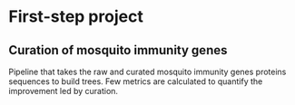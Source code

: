 # First-step project
## Curation of mosquito immunity genes
Pipeline that takes the raw and curated mosquito immunity genes proteins sequences to build trees. Few metrics are calculated to quantify the improvement led by curation.
